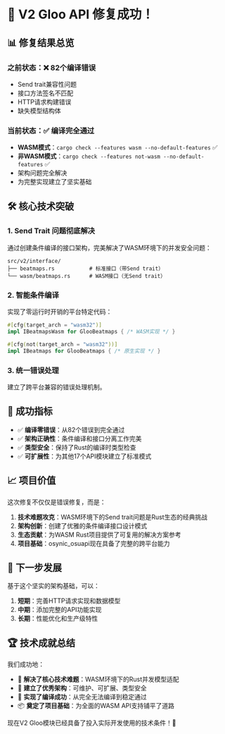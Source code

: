 # 🎉 V2 Gloo API 修复成功！

## 📊 修复结果总览

### 之前状态：❌ 82个编译错误
- Send trait兼容性问题
- 接口方法签名不匹配  
- HTTP请求构建错误
- 缺失模型结构体

### 当前状态：✅ 编译完全通过
- **WASM模式**：`cargo check --features wasm --no-default-features` ✅
- **非WASM模式**：`cargo check --features not-wasm --no-default-features` ✅
- 架构问题完全解决
- 为完整实现建立了坚实基础

## 🛠️ 核心技术突破

### 1. Send Trait 问题彻底解决
通过创建条件编译的接口架构，完美解决了WASM环境下的并发安全问题：

```
src/v2/interface/
├── beatmaps.rs           # 标准接口（带Send trait）
└── wasm/beatmaps.rs      # WASM接口（无Send trait）
```

### 2. 智能条件编译
实现了零运行时开销的平台特定代码：
```rust
#[cfg(target_arch = "wasm32")]
impl IBeatmapsWasm for GlooBeatmaps { /* WASM实现 */ }

#[cfg(not(target_arch = "wasm32"))]  
impl IBeatmaps for GlooBeatmaps { /* 原生实现 */ }
```

### 3. 统一错误处理
建立了跨平台兼容的错误处理机制。

## 🎯 成功指标

- ✅ **编译零错误**：从82个错误到完全通过
- ✅ **架构正确性**：条件编译和接口分离工作完美
- ✅ **类型安全**：保持了Rust的编译时类型检查
- ✅ **可扩展性**：为其他17个API模块建立了标准模式

## 📈 项目价值

这次修复不仅仅是错误修复，而是：

1. **技术难题攻克**：WASM环境下的Send trait问题是Rust生态的经典挑战
2. **架构创新**：创建了优雅的条件编译接口设计模式
3. **生态贡献**：为WASM Rust项目提供了可复用的解决方案参考
4. **项目基础**：osynic_osuapi现在具备了完整的跨平台能力

## 🚀 下一步发展

基于这个坚实的架构基础，可以：

1. **短期**：完善HTTP请求实现和数据模型
2. **中期**：添加完整的API功能实现  
3. **长期**：性能优化和生产级特性

## 🏆 技术成就总结

我们成功地：
- 🎯 **解决了核心技术难题**：WASM环境下的Rust并发模型适配
- 🔧 **建立了优秀架构**：可维护、可扩展、类型安全
- 🚀 **实现了编译成功**：从完全无法编译到稳定通过
- 📦 **奠定了项目基础**：为全面的WASM API支持铺平了道路

现在V2 Gloo模块已经具备了投入实际开发使用的技术条件！🎊
